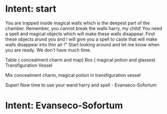 # Intent: start

You are trapped inside magical walls which is the deepest part of the chamber. Remember, you cannot break the walls harry, my child! 
You need a spell and magical objects which will make these walls disappear. 
Find these objects arund you and I will give you a spell to caste that will make walls disappear into thin air !"
Start looking around and let me know when you are ready. We don't have much time.

Table ( concealment charm and map)
Box ( magical potion and glasses)
Transfiguration Vessel

Mix concealment charm, magical potion in transfiguration vessel

Super! Now time to use your wand harry and spell - Evanseco-Sofortum

# Intent: Evanseco-Sofortum
